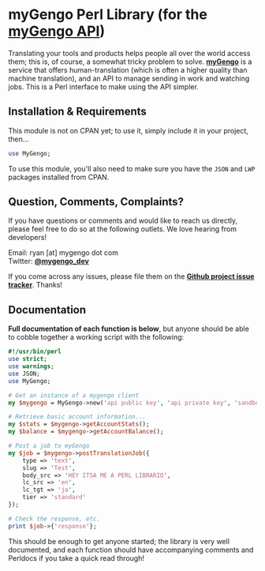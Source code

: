 myGengo Perl Library (for the [myGengo API](http://mygengo.com/))
========================================================================================================
Translating your tools and products helps people all over the world access them; this is, of course, a
somewhat tricky problem to solve. **[myGengo](http://mygengo.com/)** is a service that offers human-translation
(which is often a higher quality than machine translation), and an API to manage sending in work and watching
jobs. This is a Perl interface to make using the API simpler. 

Installation & Requirements
-------------------------------------------------------------------------------------------------------
This module is not on CPAN yet; to use it, simply include it in your project, then...

``` perl
use MyGengo;
```

To use this module, you'll also need to make sure you have the `JSON` and `LWP` packages installed from CPAN.


Question, Comments, Complaints?
------------------------------------------------------------------------------------------------------
If you have questions or comments and would like to reach us directly, please feel free to do
so at the following outlets. We love hearing from developers!

Email: ryan [at] mygengo dot com  
Twitter: **[@mygengo_dev](http://twitter.com/mygengo_dev)**  

If you come across any issues, please file them on the **[Github project issue tracker](https://github.com/myGengo/mygengo-perl/issues)**. Thanks!


Documentation
-----------------------------------------------------------------------------------------------------
**Full documentation of each function is below**, but anyone should be able to cobble together 
a working script with the following:

``` perl
#!/usr/bin/perl
use strict;
use warnings;
use JSON;
use MyGengo;

# Get an instance of a mygengo client
my $mygengo = MyGengo->new('api public key', 'api private key', 'sandbox_true_or_false');

# Retrieve basic account information...
my $stats = $mygengo->getAccountStats();
my $balance = $mygengo->getAccountBalance();

# Post a job to myGengo
my $job = $mygengo->postTranslationJob({
    type => 'text',
    slug => 'Test',
    body_src => 'HEY ITSA ME A PERL LIBRARIO',
    lc_src => 'en',
    lc_tgt => 'ja',
    tier => 'standard'
});

# Check the response, etc.
print $job->{'response'};
```

This should be enough to get anyone started; the library is very well documented, and each
function should have accompanying comments and Perldocs if you take a quick read through!
